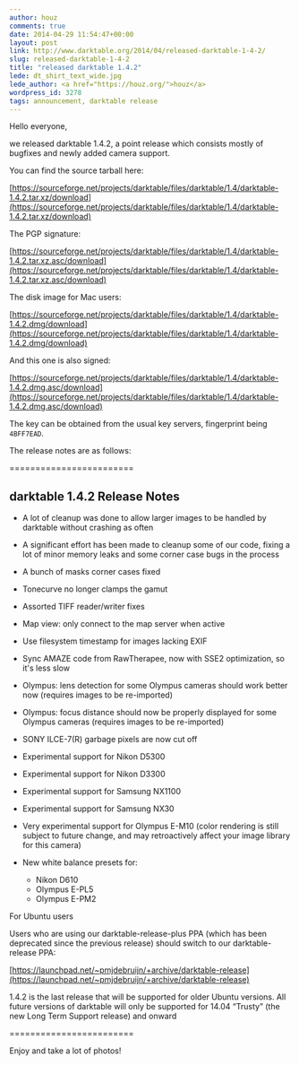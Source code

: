 ```yaml
---
author: houz
comments: true
date: 2014-04-29 11:54:47+00:00
layout: post
link: http://www.darktable.org/2014/04/released-darktable-1-4-2/
slug: released-darktable-1-4-2
title: "released darktable 1.4.2"
lede: dt_shirt_text_wide.jpg
lede_author: <a href="https://houz.org/">houz</a>
wordpress_id: 3278
tags: announcement, darktable release
---
```


Hello everyone,

we released darktable 1.4.2, a point release which consists mostly of bugfixes and newly added camera support.

You can find the source tarball here:

[https://sourceforge.net/projects/darktable/files/darktable/1.4/darktable-1.4.2.tar.xz/download](https://sourceforge.net/projects/darktable/files/darktable/1.4/darktable-1.4.2.tar.xz/download)

The PGP signature:

[https://sourceforge.net/projects/darktable/files/darktable/1.4/darktable-1.4.2.tar.xz.asc/download](https://sourceforge.net/projects/darktable/files/darktable/1.4/darktable-1.4.2.tar.xz.asc/download)

The disk image for Mac users:

[https://sourceforge.net/projects/darktable/files/darktable/1.4/darktable-1.4.2.dmg/download](https://sourceforge.net/projects/darktable/files/darktable/1.4/darktable-1.4.2.dmg/download)

And this one is also signed:

[https://sourceforge.net/projects/darktable/files/darktable/1.4/darktable-1.4.2.dmg.asc/download](https://sourceforge.net/projects/darktable/files/darktable/1.4/darktable-1.4.2.dmg.asc/download)

The key can be obtained from the usual key servers, fingerprint being `4BFF7EAD`.

The release notes are as follows:

========================

## darktable 1.4.2 Release Notes

* A lot of cleanup was done to allow larger images to be handled by darktable without crashing as often
* A significant effort has been made to cleanup some of our code, fixing a lot of minor memory leaks and some corner case bugs in the process
* A bunch of masks corner cases fixed
* Tonecurve no longer clamps the gamut
* Assorted TIFF reader/writer fixes
* Map view: only connect to the map server when active
* Use filesystem timestamp for images lacking EXIF
* Sync AMAZE code from RawTherapee, now with SSE2 optimization, so it's less slow
* Olympus: lens detection for some Olympus cameras should work better now (requires images to be re-imported)
* Olympus: focus distance should now be properly displayed for some Olympus cameras (requires images to be re-imported)
* SONY ILCE-7(R) garbage pixels are now cut off
* Experimental support for Nikon D5300
* Experimental support for Nikon D3300
* Experimental support for Samsung NX1100
* Experimental support for Samsung NX30
* Very experimental support for Olympus E-M10 (color rendering is still subject to future change, and may retroactively affect your image library for this camera)
* New white balance presets for:

    * Nikon D610
    * Olympus E-PL5
    * Olympus E-PM2

For Ubuntu users

Users who are using our darktable-release-plus PPA (which has been deprecated since the previous release) should switch to our darktable-release PPA:

[https://launchpad.net/~pmjdebruijn/+archive/darktable-release](https://launchpad.net/~pmjdebruijn/+archive/darktable-release)

1.4.2 is the last release that will be supported for older Ubuntu versions. All future versions of darktable will only be supported for 14.04 “Trusty” (the new Long Term Support release) and onward

========================

Enjoy and take a lot of photos!

